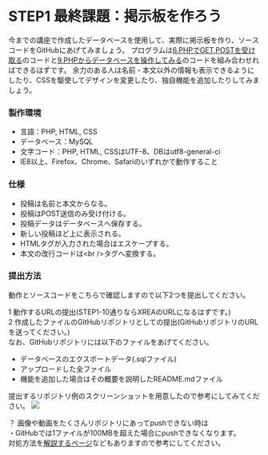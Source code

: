 # STEP1 最終課題：掲示板を作ろう

今までの講座で作成したデータベースを使用して、実際に掲示板を作り、ソースコードをGitHubにあげてみましょう。
プログラムは[6.PHPでGET,POSTを受け取る](6.html)のコードと[9.PHPからデータベースを操作してみる](9.html)のコードを組み合わせればできるはずです。
余力のある人は名前・本文以外の情報も表示できるようにしたり、CSSを駆使してデザインを変更したり、独自機能を追加したりしてみましょう。


### 製作環境

* 言語：PHP, HTML, CSS
* データベース：MySQL
* 文字コード：PHP, HTML, CSSはUTF-8、DBはutf8-general-ci
* IE8以上、Firefox、Chrome、Safariのいずれかで動作すること

### 仕様

* 投稿は名前と本文からなる。
* 投稿はPOST送信のみ受け付ける。
* 投稿データはデータベースへ保存する。
* 新しい投稿ほど上に表示される。
* HTMLタグが入力された場合はエスケープする。
* 本文の改行コードは&lt;br /&gt;タグへ変換する。

### 提出方法

動作とソースコードをこちらで確認しますので以下2つを提出してください。

1 動作するURLの提出(STEP1-10通りならXREAのURLになるはずです。)  
2 作成したファイルのGitHubリポジトリとしての提出(GitHubリポジトリのURLを送ってください。)  
なお、GitHubリポジトリには以下のファイルをあげてください。

* データベースのエクスポートデータ(.sqlファイル)
* アップロードした全ファイル
* 機能を追加した場合はその概要を説明したREADME.mdファイル

提出するリポジトリ例のスクリーンショットを用意したので参考にしてみてください。
![](../images/step1_teisyutu.png)


？ 画像や動画をたくさんリポジトリにあってpushできない時は  
・GitHubでは1ファイルが100MBを超えた場合にpushできなくなります。  
対処方法を[解説するページ](https://qiita.com/kanaya/items/ad52f25da32cb5aa19e6)などもありますので参考にしてください。
